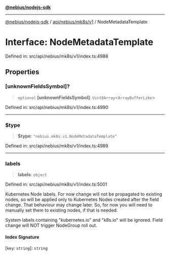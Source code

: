 [**@nebius/nodejs-sdk**](../../../../../README.md)

***

[@nebius/nodejs-sdk](../../../../../README.md) / [api/nebius/mk8s/v1](../README.md) / NodeMetadataTemplate

# Interface: NodeMetadataTemplate

Defined in: src/api/nebius/mk8s/v1/index.ts:4988

## Properties

### \[unknownFieldsSymbol\]?

> `optional` **\[unknownFieldsSymbol\]**: `Uint8Array`\<`ArrayBufferLike`\>

Defined in: src/api/nebius/mk8s/v1/index.ts:4990

***

### $type

> **$type**: `"nebius.mk8s.v1.NodeMetadataTemplate"`

Defined in: src/api/nebius/mk8s/v1/index.ts:4989

***

### labels

> **labels**: `object`

Defined in: src/api/nebius/mk8s/v1/index.ts:5001

Kubernetes Node labels.
 For now change will not be propagated to existing nodes, so will be applied only to Kubernetes Nodes created after the field change.
 That behaviour may change later.
 So, for now you will need to manually set them to existing nodes, if that is needed.

 System labels containing "kubernetes.io" and "k8s.io" will be ignored.
 Field change will NOT trigger NodeGroup roll out.

#### Index Signature

\[`key`: `string`\]: `string`

